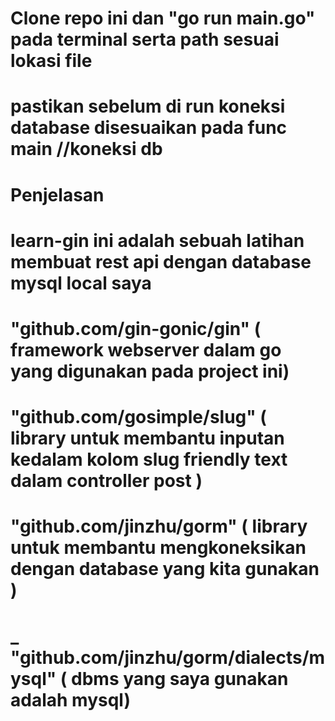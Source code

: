 # Clone repo ini dan "go run main.go" pada terminal serta path sesuai lokasi file

# pastikan sebelum di run koneksi database disesuaikan pada func main //koneksi db

# Penjelasan
# learn-gin ini adalah sebuah latihan membuat rest api dengan database mysql local saya
# "github.com/gin-gonic/gin" ( framework webserver dalam go yang digunakan pada project ini)
# "github.com/gosimple/slug" ( library untuk membantu inputan kedalam kolom slug friendly text dalam controller post )
#	"github.com/jinzhu/gorm" ( library untuk membantu mengkoneksikan dengan database yang kita gunakan )
#	_ "github.com/jinzhu/gorm/dialects/mysql" ( dbms yang saya gunakan adalah mysql)
	
